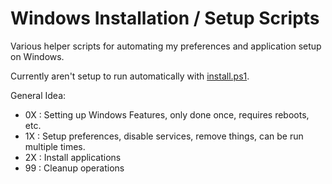 # Windows Installation / Setup Scripts

Various helper scripts for automating my preferences and application setup
on Windows.

Currently aren't setup to run automatically with [install.ps1](../install.ps1).

General Idea:

 - 0X : Setting up Windows Features, only done once, requires reboots, etc.
 - 1X : Setup preferences, disable services, remove things, can be run
        multiple times.
 - 2X : Install applications
 - 99 : Cleanup operations
 
        